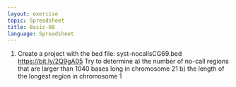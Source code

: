 ```yaml
---
layout: exercise
topic: Spreadsheet
title: Basic-08
language: Spreadsheet
---
```


1. Create a project with the bed file: syst-nocallsCG69.bed https://bit.ly/2Q9gA05
Try to determine
    a) the number of no-call regions that are larger than 1040 bases long in chromosome 21
    b) the length of the longest region in chromosome 1
